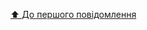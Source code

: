 [⬆ До першого повідомлення](https://discord.com/channels/219557939466338304/1200459735648964769/1200459741596504134)